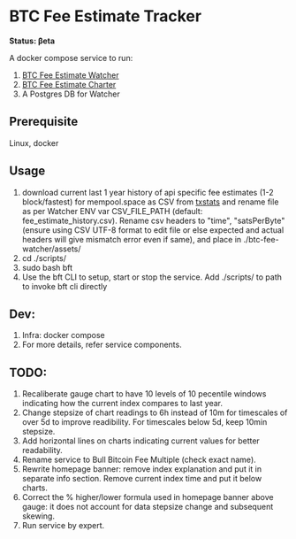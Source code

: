 # BTC Fee Estimate Tracker
**Status: βeta**  

A docker compose service to run:
1. [BTC Fee Estimate Watcher](btc-fee-watcher/README.md)
2. [BTC Fee Estimate Charter](btc-fee-charter/README.md)
3. A Postgres DB for Watcher

## Prerequisite
Linux, docker

## Usage
1. download current last 1 year history of api specific fee estimates (1-2 block/fastest) for mempool.space as CSV from [txstats](https://txstats.com/d/000000011/fee-estimation?orgId=1&viewPanel=2&var-source=mempool.space) and rename file as per Watcher ENV var CSV_FILE_PATH (default: fee_estimate_history.csv). Rename csv headers to "time", "satsPerByte" (ensure using CSV UTF-8 format to edit file or else expected and actual headers will give mismatch error even if same), and place in ./btc-fee-watcher/assets/ 
2. cd ./scripts/
3. sudo bash bft <command>
4. Use the bft CLI to setup, start or stop the service. Add ./scripts/ to path to invoke bft cli directly


## Dev:
1. Infra: docker compose
2. For more details, refer service components.

## TODO:

1. Recaliberate gauge chart to have 10 levels of 10 pecentile windows indicating how the current index compares to last year.
2. Change stepsize of chart readings to 6h instead of 10m for timescales of over 5d to improve readibility. For timescales below 5d, keep 10min stepsize. 
3. Add horizontal lines on charts indicating current values for better readability. 
4. Rename service to Bull Bitcoin Fee Multiple (check exact name).
5. Rewrite homepage banner: remove index explanation and put it in separate info section. Remove current index time and put it below charts.
6. Correct the % higher/lower formula used in homepage banner above gauge: it does not account for data stepsize change and subsequent skewing.
7. Run service by expert.
 
